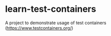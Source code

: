 # learn-test-containers
A project to demonstrate usage of test containers (https://www.testcontainers.org/)
